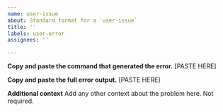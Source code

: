 ```yaml
---
name: user-issue
about: Standard format for a `user-issue`
title: ''
labels: user-error
assignees: ''

---
```


**Copy and paste the command that generated the error.**
[PASTE HERE]

**Copy and paste the full error output.**
[PASTE HERE]

**Additional context**
Add any other context about the problem here. Not required.
